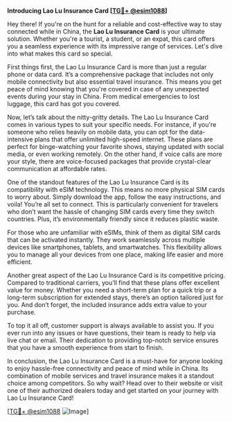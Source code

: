 **Introducing Lao Lu Insurance Card [[TG💪+ @esim1088](https://t.me/s/esim1088)]**

Hey there! If you're on the hunt for a reliable and cost-effective way to stay connected while in China, the **Lao Lu Insurance Card** is your ultimate solution. Whether you're a tourist, a student, or an expat, this card offers you a seamless experience with its impressive range of services. Let's dive into what makes this card so special.

First things first, the Lao Lu Insurance Card is more than just a regular phone or data card. It’s a comprehensive package that includes not only mobile connectivity but also essential travel insurance. This means you get peace of mind knowing that you're covered in case of any unexpected events during your stay in China. From medical emergencies to lost luggage, this card has got you covered.

Now, let’s talk about the nitty-gritty details. The Lao Lu Insurance Card comes in various types to suit your specific needs. For instance, if you're someone who relies heavily on mobile data, you can opt for the data-intensive plans that offer unlimited high-speed internet. These plans are perfect for binge-watching your favorite shows, staying updated with social media, or even working remotely. On the other hand, if voice calls are more your style, there are voice-focused packages that provide crystal-clear communication at affordable rates.

One of the standout features of the Lao Lu Insurance Card is its compatibility with eSIM technology. This means no more physical SIM cards to worry about. Simply download the app, follow the easy instructions, and voila! You’re all set to connect. This is particularly convenient for travelers who don’t want the hassle of changing SIM cards every time they switch countries. Plus, it’s environmentally friendly since it reduces plastic waste.

For those who are unfamiliar with eSIMs, think of them as digital SIM cards that can be activated instantly. They work seamlessly across multiple devices like smartphones, tablets, and smartwatches. This flexibility allows you to manage all your devices from one place, making life easier and more efficient.

Another great aspect of the Lao Lu Insurance Card is its competitive pricing. Compared to traditional carriers, you’ll find that these plans offer excellent value for money. Whether you need a short-term plan for a quick trip or a long-term subscription for extended stays, there’s an option tailored just for you. And don’t forget, the included insurance adds extra value to your purchase.

To top it all off, customer support is always available to assist you. If you ever run into any issues or have questions, their team is ready to help via live chat or email. Their dedication to providing top-notch service ensures that you have a smooth experience from start to finish.

In conclusion, the Lao Lu Insurance Card is a must-have for anyone looking to enjoy hassle-free connectivity and peace of mind while in China. Its combination of mobile services and travel insurance makes it a standout choice among competitors. So why wait? Head over to their website or visit one of their authorized dealers today and get started on your journey with Lao Lu Insurance Card!

[[TG💪+ @esim1088](https://t.me/s/esim1088) ![Image](https://i.postimg.cc/Y0z9fWf4/image.png)]